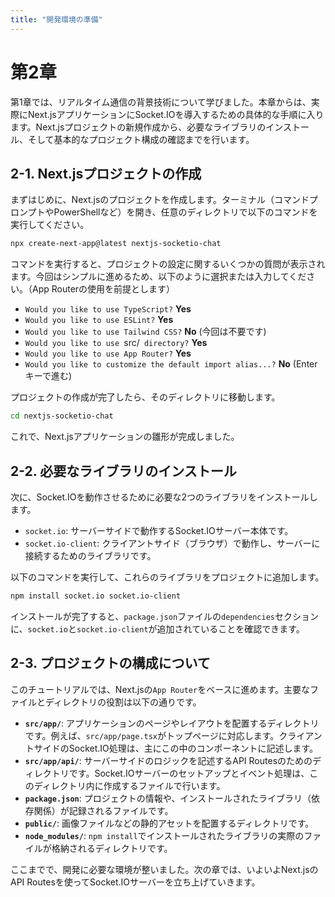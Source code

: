 ```yaml
---
title: "開発環境の準備"
---
```


# 第2章


第1章では、リアルタイム通信の背景技術について学びました。本章からは、実際にNext.jsアプリケーションにSocket.IOを導入するための具体的な手順に入ります。Next.jsプロジェクトの新規作成から、必要なライブラリのインストール、そして基本的なプロジェクト構成の確認までを行います。

## 2-1. Next.jsプロジェクトの作成

まずはじめに、Next.jsのプロジェクトを作成します。ターミナル（コマンドプロンプトやPowerShellなど）を開き、任意のディレクトリで以下のコマンドを実行してください。

```bash
npx create-next-app@latest nextjs-socketio-chat
```

コマンドを実行すると、プロジェクトの設定に関するいくつかの質問が表示されます。今回はシンプルに進めるため、以下のように選択または入力してください。（App Routerの使用を前提とします）

*   `Would you like to use TypeScript?` **Yes**
*   `Would you like to use ESLint?` **Yes**
*   `Would you like to use Tailwind CSS?` **No** (今回は不要です)
*   `Would you like to use `src/` directory?` **Yes**
*   `Would you like to use App Router?` **Yes**
*   `Would you like to customize the default import alias...?` **No** (Enterキーで進む)

プロジェクトの作成が完了したら、そのディレクトリに移動します。

```bash
cd nextjs-socketio-chat
```

これで、Next.jsアプリケーションの雛形が完成しました。

## 2-2. 必要なライブラリのインストール

次に、Socket.IOを動作させるために必要な2つのライブラリをインストールします。

*   `socket.io`: サーバーサイドで動作するSocket.IOサーバー本体です。
*   `socket.io-client`: クライアントサイド（ブラウザ）で動作し、サーバーに接続するためのライブラリです。

以下のコマンドを実行して、これらのライブラリをプロジェクトに追加します。

```bash
npm install socket.io socket.io-client
```

インストールが完了すると、`package.json`ファイルの`dependencies`セクションに、`socket.io`と`socket.io-client`が追加されていることを確認できます。

## 2-3. プロジェクトの構成について

このチュートリアルでは、Next.jsの`App Router`をベースに進めます。主要なファイルとディレクトリの役割は以下の通りです。

*   **`src/app/`**: アプリケーションのページやレイアウトを配置するディレクトリです。例えば、`src/app/page.tsx`がトップページに対応します。クライアントサイドのSocket.IO処理は、主にこの中のコンポーネントに記述します。
*   **`src/app/api/`**: サーバーサイドのロジックを記述するAPI Routesのためのディレクトリです。Socket.IOサーバーのセットアップとイベント処理は、このディレクトリ内に作成するファイルで行います。
*   **`package.json`**: プロジェクトの情報や、インストールされたライブラリ（依存関係）が記録されるファイルです。
*   **`public/`**: 画像ファイルなどの静的アセットを配置するディレクトリです。
*   **`node_modules/`**: `npm install`でインストールされたライブラリの実際のファイルが格納されるディレクトリです。

ここまでで、開発に必要な環境が整いました。次の章では、いよいよNext.jsのAPI Routesを使ってSocket.IOサーバーを立ち上げていきます。

